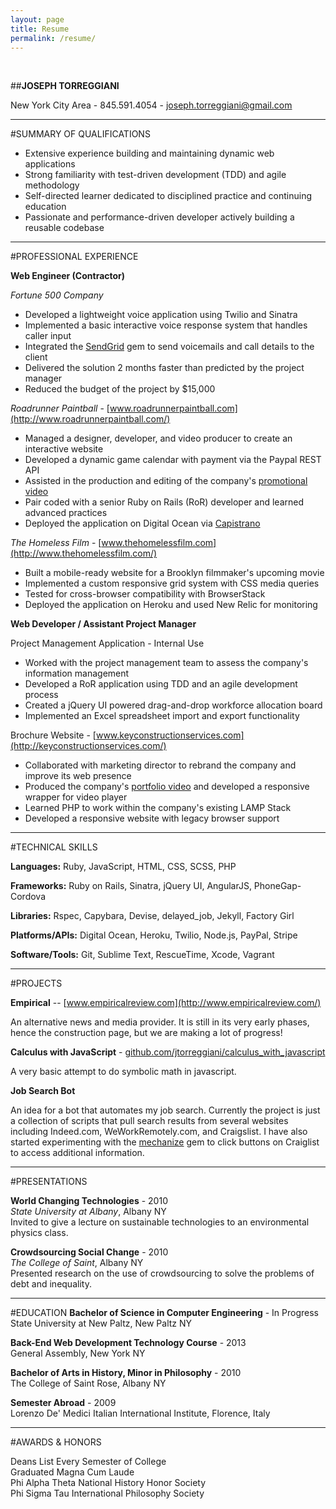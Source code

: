```yaml
---
layout: page
title: Resume
permalink: /resume/
---
```


<br>

##**JOSEPH TORREGGIANI**

New York City Area - 845.591.4054 - [joseph.torreggiani@gmail.com]()

---

#SUMMARY OF QUALIFICATIONS

* Extensive experience building and maintaining dynamic web applications
* Strong familiarity with test-driven development (TDD) and agile methodology
* Self-directed learner dedicated to disciplined practice and continuing education
* Passionate and performance-driven developer actively building a reusable codebase

---

#PROFESSIONAL EXPERIENCE

**Web Engineer (Contractor)**

*Fortune 500 Company*

* Developed a lightweight voice application using Twilio and Sinatra
* Implemented a basic interactive voice response system that handles caller input
* Integrated the [SendGrid](https://sendgrid.com/) gem to send voicemails and call details to the client
* Delivered the solution 2 months faster than predicted by the project manager
* Reduced the budget of the project by $15,000 

*Roadrunner Paintball* - [www.roadrunnerpaintball.com](http://www.roadrunnerpaintball.com/)

* Managed a designer, developer, and video producer to create an interactive website
* Developed a dynamic game calendar with payment via the Paypal REST API
* Assisted in the production and editing of the company's [promotional video](https://www.youtube.com/watch?v=01IXLyKnJk0)
* Pair coded with a senior Ruby on Rails (RoR) developer and learned advanced practices
* Deployed the application on Digital Ocean via [Capistrano](http://capistranorb.com/)

*The Homeless Film* - [www.thehomelessfilm.com](http://www.thehomelessfilm.com/)

* Built a mobile-ready website for a Brooklyn filmmaker's upcoming movie 
* Implemented a custom responsive grid system with CSS media queries
* Tested for cross-browser compatibility with BrowserStack
* Deployed the application on Heroku and used New Relic for monitoring

**Web Developer / Assistant Project Manager**

Project Management Application - Internal Use

* Worked with the project management team to assess the company's information management
* Developed a RoR application using TDD and an agile development process
* Created a jQuery UI powered drag-and-drop workforce allocation board
* Implemented an Excel spreadsheet import and export functionality

Brochure Website - [www.keyconstructionservices.com](http://keyconstructionservices.com/)

* Collaborated with marketing director to rebrand the company and improve its web presence
* Produced the company's [portfolio video](https://www.youtube.com/watch?v=WnZChu3UiDY) and
developed a responsive wrapper for video player
* Learned PHP to work within the company's existing LAMP Stack
* Developed a responsive website with legacy browser support 

---

#TECHNICAL SKILLS

**Languages:** Ruby, JavaScript, HTML, CSS, SCSS, PHP

**Frameworks:** Ruby on Rails, Sinatra, jQuery UI, AngularJS, PhoneGap-Cordova

**Libraries:** Rspec, Capybara, Devise, delayed_job, Jekyll, Factory Girl

**Platforms/APIs:** Digital Ocean, Heroku, Twilio, Node.js, PayPal, Stripe 

**Software/Tools:** Git, Sublime Text, RescueTime, Xcode, Vagrant

---

#PROJECTS

**Empirical** -- [www.empiricalreview.com](http://www.empiricalreview.com/)

An alternative news and media provider. It is still in its very early phases, hence the construction page, but we are making a lot of progress! 

**Calculus with JavaScript** - [github.com/jtorreggiani/calculus_with_javascript](https://github.com/jtorreggiani/calculus_with_javascript)

A very basic attempt to do symbolic math in javascript.

**Job Search Bot**

An idea for a bot that automates my job search. Currently the project is just a collection of scripts that pull
search results from several websites including Indeed.com, WeWorkRemotely.com, and Craigslist. I have also started
experimenting with the [mechanize]() gem to click buttons on Craiglist to access additional information. 

---

#PRESENTATIONS

**World Changing Technologies** - 2010  
*State University at Albany*, Albany NY  
Invited to give a lecture on sustainable technologies to an environmental physics class.

**Crowdsourcing Social Change** - 2010  
*The College of Saint*, Albany NY  
Presented research on the use of crowdsourcing to solve the problems of debt and inequality. 

---

#EDUCATION
**Bachelor of Science in Computer Engineering** - In Progress             
State University at New Paltz, New Paltz NY   


**Back-End Web Development Technology Course** - 2013  
General Assembly, New York NY


**Bachelor of Arts in History, Minor in Philosophy** - 2010  
The College of Saint Rose, Albany NY


**Semester Abroad** - 2009  
Lorenzo De' Medici Italian International Institute, Florence, Italy

---

#AWARDS & HONORS

Deans List Every Semester of College  
Graduated Magna Cum Laude  
Phi Alpha Theta National History Honor Society  
Phi Sigma Tau International Philosophy Society